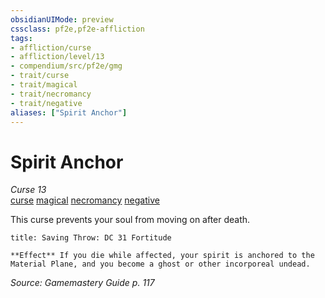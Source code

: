 ```yaml
---
obsidianUIMode: preview
cssclass: pf2e,pf2e-affliction
tags:
- affliction/curse
- affliction/level/13
- compendium/src/pf2e/gmg
- trait/curse
- trait/magical
- trait/necromancy
- trait/negative
aliases: ["Spirit Anchor"]
---
```

# Spirit Anchor
*Curse 13*  
[curse](curse.md "Curse Effect Trait")  [magical](magical.md "Magical Item Trait")  [necromancy](necromancy.md "Necromancy School Trait")  [negative](negative.md "Negative Energy & Element Trait")  

This curse prevents your soul from moving on after death.

```ad-inline-affliction
title: Saving Throw: DC 31 Fortitude

**Effect** If you die while affected, your spirit is anchored to the Material Plane, and you become a ghost or other incorporeal undead.
```

*Source: Gamemastery Guide p. 117*